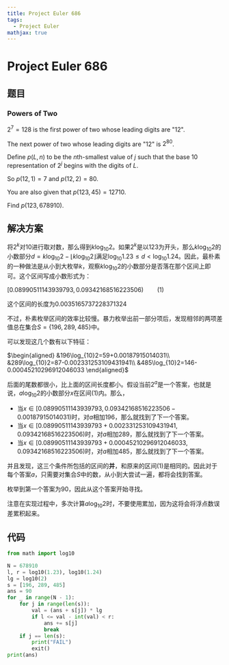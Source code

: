 ```yaml
---
title: Project Euler 686
tags:
  - Project Euler
mathjax: true
---
```

<escape><!-- more --></escape>

# Project Euler 686

## 题目

### Powers of Two

$2^7=128$ is the first power of two whose leading digits are "$12$".

The next power of two whose leading digits are "$12$" is $2^{80}$.

Define $p(L, n)$ to be the $n\text{th}$-smallest value of $j$ such that the base $10$ representation of $2^j$ begins with the digits of $L$.

So $p(12, 1) = 7$ and $p(12, 2) = 80$.

You are also given that $p(123, 45) = 12710$.

Find $p(123, 678910)$.

## 解决方案

将$2^k$对$10$进行取对数，那么得到$k\log_{10} 2$。如果$2^k$是以$123$为开头，那么$k\log_{10}2$的小数部分$d=k\log _{10}2-\lfloor k\log_{10}2\rfloor$满足$\log_{10}1.23\le d<\log_{10} 1.24$。因此，最朴素的一种做法是从小到大枚举$k$，观察$k\log_{10}2$的小数部分是否落在那个区间上即可。这个区间写成小数形式为：

$[0.08990511143939793,0.09342168516223506)\qquad(1)$

这个区间的长度为$0.0035165737228371324$

不过，朴素枚举区间的效率比较慢。暴力枚举出前一部分项后，发现相邻的两项差值总在集合$S=\{196, 289, 485\}$中。

可以发现这几个数有以下特征：

$\begin{aligned}
&196\log_{10}2=59+0.00187915014031\\
&289\log_{10}2=87-0.002331253109431941\\
&485\log_{10}2=146-0.00045210296912046033
\end{aligned}$

后面的尾数都很小，比上面的区间长度都小。假设当前$2^a$是一个答案，也就是说，$a\log_{10}2$的小数部分$x$在区间$(1)$内。那么，

- 当$x\in[0.08990511143939793,0.09342168516223506-0.00187915014031)$时，对$a$相加$196$，那么就找到了下一个答案。
- 当$x\in[0.08990511143939793+0.002331253109431941,0.09342168516223506)$时，对$a$相加$289$，那么就找到了下一个答案。
- 当$x\in[0.08990511143939793+0.00045210296912046033,0.09342168516223506)$时，对$a$相加$485$，那么就找到了下一个答案。

并且发现，这三个条件所包括的区间的**并**，和原来的区间$(1)$是相同的。因此对于每个答案$a$，只需要对集合$S$中的数，从小到大尝试一遍，都将会找到答案。

枚举到第一个答案为$90$，因此从这个答案开始寻找。

注意在实现过程中，多次计算$a\log _{10}2$时，不要使用累加，因为这将会将浮点数误差累积起来。

## 代码

```py
from math import log10

N = 678910
l, r = log10(1.23), log10(1.24)
lg = log10(2)
s = [196, 289, 485]
ans = 90
for _ in range(N - 1):
    for j in range(len(s)):
        val = (ans + s[j]) * lg
        if l <= val - int(val) < r:
            ans += s[j]
            break
    if j == len(s):
        print("FAIL")
        exit()
print(ans)

```
